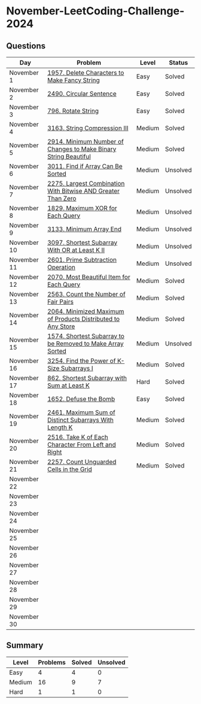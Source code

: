 # November-LeetCoding-Challenge-2024

## Questions
| Day | Problem | Level | Status |
| --- | --- | --- | --- |
| November 1  | [1957. Delete Characters to Make Fancy String](https://leetcode.com/problems/delete-characters-to-make-fancy-string/) | Easy | Solved |
| November 2  | [2490. Circular Sentence](https://leetcode.com/problems/circular-sentence/) | Easy | Solved |
| November 3  | [796. Rotate String](https://leetcode.com/problems/rotate-string/) | Easy | Solved | 
| November 4  | [3163. String Compression III](https://leetcode.com/problems/string-compression-iii/) | Medium | Solved |
| November 5  | [2914. Minimum Number of Changes to Make Binary String Beautiful](https://leetcode.com/problems/minimum-number-of-changes-to-make-binary-string-beautiful/) | Medium | Solved |
| November 6  | [3011. Find if Array Can Be Sorted](https://leetcode.com/problems/find-if-array-can-be-sorted/) | Medium | Unsolved |
| November 7  | [2275. Largest Combination With Bitwise AND Greater Than Zero](https://leetcode.com/problems/largest-combination-with-bitwise-and-greater-than-zero/) | Medium | Unsolved |
| November 8  | [1829. Maximum XOR for Each Query](https://leetcode.com/problems/maximum-xor-for-each-query/) | Medium | Unsolved |
| November 9  | [3133. Minimum Array End](https://leetcode.com/problems/minimum-array-end/) | Medium | Unsolved |
| November 10 | [3097. Shortest Subarray With OR at Least K II](https://leetcode.com/problems/shortest-subarray-with-or-at-least-k-ii/) | Medium | Unsolved |
| November 11 | [2601. Prime Subtraction Operation](https://leetcode.com/problems/prime-subtraction-operation/) | Medium | Unsolved |
| November 12 | [2070. Most Beautiful Item for Each Query](https://leetcode.com/problems/most-beautiful-item-for-each-query/) | Medium | Solved |
| November 13 | [2563. Count the Number of Fair Pairs](https://leetcode.com/problems/count-the-number-of-fair-pairs/) | Medium | Solved |
| November 14 | [2064. Minimized Maximum of Products Distributed to Any Store](https://leetcode.com/problems/minimized-maximum-of-products-distributed-to-any-store/) | Medium | Solved |
| November 15 | [1574. Shortest Subarray to be Removed to Make Array Sorted](https://leetcode.com/problems/shortest-subarray-to-be-removed-to-make-array-sorted/) | Medium | Unsolved |
| November 16 | [3254. Find the Power of K-Size Subarrays I](https://leetcode.com/problems/find-the-power-of-k-size-subarrays-i/) | Medium | Solved |
| November 17 | [862. Shortest Subarray with Sum at Least K](https://leetcode.com/problems/shortest-subarray-with-sum-at-least-k/) | Hard | Solved |
| November 18 | [1652. Defuse the Bomb](https://leetcode.com/problems/defuse-the-bomb/) | Easy | Solved |
| November 19 | [2461. Maximum Sum of Distinct Subarrays With Length K](https://leetcode.com/problems/maximum-sum-of-distinct-subarrays-with-length-k/) | Medium | Solved |
| November 20 | [2516. Take K of Each Character From Left and Right](https://leetcode.com/problems/take-k-of-each-character-from-left-and-right/) | Medium | Solved |
| November 21 | [2257. Count Unguarded Cells in the Grid](https://leetcode.com/problems/count-unguarded-cells-in-the-grid/) | Medium | Solved |
| November 22 | []() |  |  |
| November 23 | []() |  |  |
| November 24 | []() |  |  |
| November 25 | []() |  |  |
| November 26 | []() |  |  |
| November 27 | []() |  |  |
| November 28 | []() |  |  |
| November 29 | []() |  |  |
| November 30 | []() |  |  |

## Summary
| Level  | Problems | Solved | Unsolved |
| ---    | --- | --- | --- |
| Easy   | 4 | 4 | 0 |
| Medium | 16 | 9 | 7 |
| Hard   | 1 | 1 | 0 |
